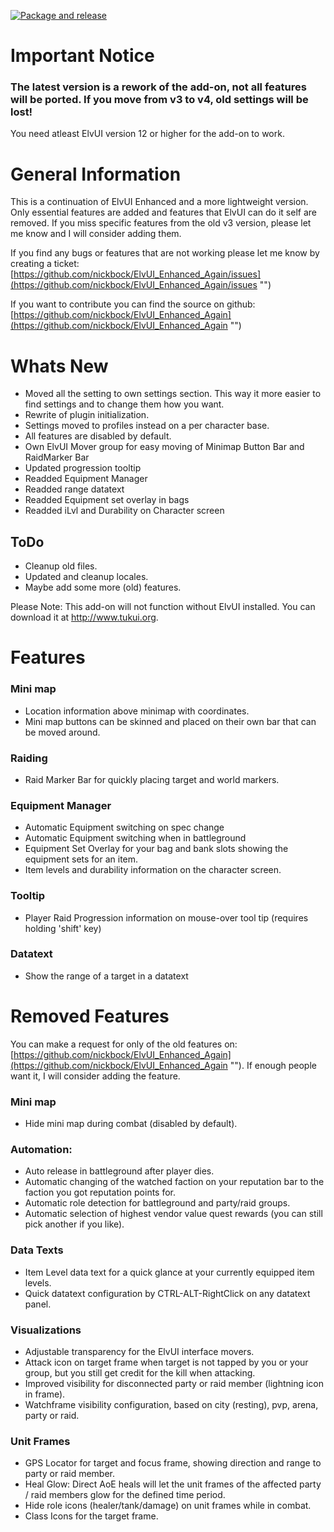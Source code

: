 [![Package and release](https://github.com/nickbock/ElvUI_Enhanced_Again/actions/workflows/main.yml/badge.svg)](https://github.com/nickbock/ElvUI_Enhanced_Again/actions/workflows/main.yml)

# Important Notice
### **The latest version is a rework of the add-on, not all features will be ported. If you move from v3 to v4, old settings will be lost!**

You need atleast ElvUI version 12 or higher for the add-on to work.

# General Information
This is a continuation of ElvUI Enhanced and a more lightweight version. Only essential features are added and features that ElvUI can do it self are removed. If you miss specific features from the old v3 version, please let me know and I will consider adding them.

If you find any bugs or features that are not working please let me know by creating a ticket: [https://github.com/nickbock/ElvUI_Enhanced_Again/issues](https://github.com/nickbock/ElvUI_Enhanced_Again/issues "")

If you want to contribute you can find the source on github: [https://github.com/nickbock/ElvUI_Enhanced_Again](https://github.com/nickbock/ElvUI_Enhanced_Again "")

# Whats New
- Moved all the setting to own settings section. This way it more easier to find settings and to change them how you want.
- Rewrite of plugin initialization.
- Settings moved to profiles instead on a per character base.
- All features are disabled by default.
- Own ElvUI Mover group for easy moving of Minimap Button Bar and RaidMarker Bar
- Updated progression tooltip
- Readded Equipment Manager
- Readded range datatext
- Readded Equipment set overlay in bags
- Readded iLvl and Durability on Character screen

## ToDo
- Cleanup old files.
- Updated and cleanup locales.
- Maybe add some more (old) features.

Please Note: This add-on will not function without ElvUI installed. You can download it at http://www.tukui.org.
# Features
### Mini map
- Location information above minimap with coordinates.
- Mini map buttons can be skinned and placed on their own bar that can be moved around.
### Raiding
- Raid Marker Bar for quickly placing target and world markers.
### Equipment Manager
- Automatic Equipment switching on spec change
- Automatic Equipment switching when in battleground
- Equipment Set Overlay for your bag and bank slots showing the equipment sets for an item.
- Item levels and durability information on the character screen.

### Tooltip
- Player Raid Progression information on mouse-over tool tip (requires holding 'shift' key)
### Datatext
- Show the range of a target in a datatext

# Removed Features
You can make a request for only of the old features on: [https://github.com/nickbock/ElvUI_Enhanced_Again](https://github.com/nickbock/ElvUI_Enhanced_Again ""). 
If enough people want it, I will consider adding the feature.

### Mini map
- Hide mini map during combat (disabled by default).
### Automation:
- Auto release in battleground after player dies.
- Automatic changing of the watched faction on your reputation bar to the faction you got reputation points for.
- Automatic role detection for battleground and party/raid groups.
- Automatic selection of highest vendor value quest rewards (you can still pick another if you like).
### Data Texts
- Item Level data text for a quick glance at your currently equipped item levels.
- Quick datatext configuration by CTRL-ALT-RightClick on any datatext panel.
### Visualizations
- Adjustable transparency for the ElvUI interface movers.
- Attack icon on target frame when target is not tapped by you or your group, but you still get credit for the kill when attacking.
- Improved visibility for disconnected party or raid member (lightning icon in frame).
- Watchframe visibility configuration, based on city (resting), pvp, arena, party or raid.
### Unit Frames
- GPS Locator for target and focus frame, showing direction and range to party or raid member.
- Heal Glow: Direct AoE heals will let the unit frames of the affected party / raid members glow for the defined time period.
- Hide role icons (healer/tank/damage) on unit frames while in combat.
- Class Icons for the target frame.
